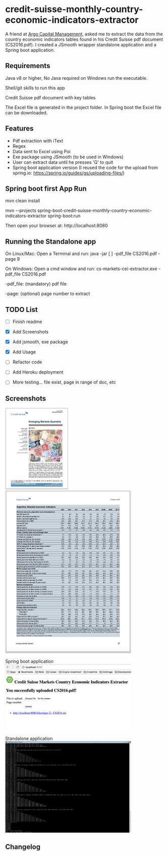 # credit-suisse-monthly-country-economic-indicators-extractor

A friend at [Argo Capital Management](http://www.argocm.com/about-argo), asked me to extract the data from the country economic indicators tables found in his Credit Suisse pdf document (CS2016.pdf). I created a JSmooth wrapper standalone application and a Spring boot application.

Requirements
------------
Java v8 or higher, No Java required on Windows run the executable.

Shell/git skills to run this app

Credit Suisse pdf document with key tables

The Excel file is generated in the project folder. In Spring boot the Excel file can be downloaded. 

Features 
------------
- Pdf extraction with iText
- Regex
- Data sent to Excel using Poi
- Exe package using JSmooth (to be used in Windows)
- User can extract data until he presses 'Q' to quit
- Spring boot application version (I reused the code for the upload from spring.io: https://spring.io/guides/gs/uploading-files/)

Spring boot first App Run  
-------------------------
mvn clean install 

mvn --projects spring-boot-credit-suisse-monthly-country-economic-indicators-extractor spring-boot:run

Then open your browser at: http://localhost:8080

Running the Standalone app
--------------------------
On Linux/Mac: Open a Terminal and run: java -jar [ ] -pdf_file CS2016.pdf -page 9

On Windows: Open a cmd window and run: cs-markets-cei-extractor.exe -pdf_file CS2016.pdf

-pdf_file: (mandatory) pdf file

-page: (optional) page number to extract


TODO List
------------
- [ ] Finish readme
- [x] Add Screenshots
- [x] Add jsmooth, exe package
- [x] Add Usage
- [ ] Refactor code
- [ ] Add Heroku deployment
- [ ] More testing... file exist, page in range of doc, etc


Screenshots
------------
<img width="200" alt="1st page" src="images/cs2016-page1.png">
<img width="400" alt="Table data to extract" src="images/cs2016-page21.png">

Spring boot application
<img width="400" alt="Springboot execution" src="images/screenshot-springboot-execution.png">

Standalone application
<img width="400" alt="Loop execution" src="images/screenshot-execution.png">


Changelog
------------
